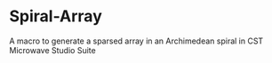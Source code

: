 # Spiral-Array
A macro to generate a sparsed array in an Archimedean spiral in CST Microwave Studio Suite
